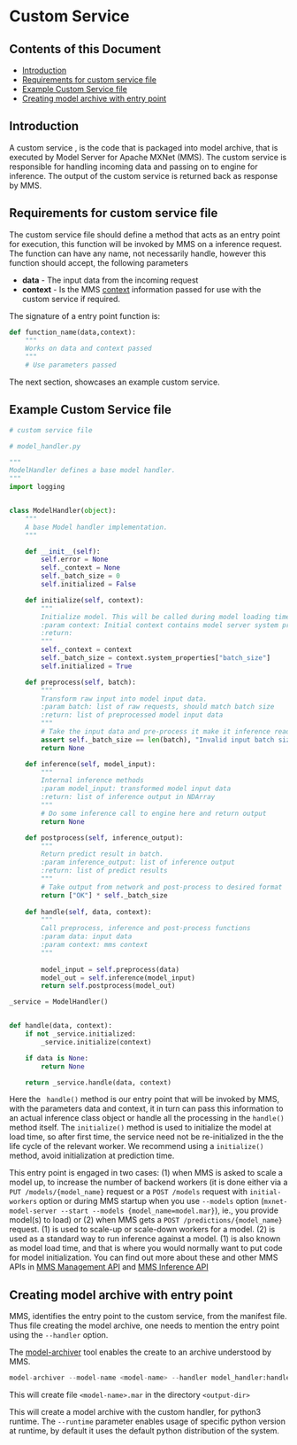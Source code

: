 # Custom Service

## Contents of this Document
* [Introduction](#introduction)
* [Requirements for custom service file](#requirements-for-custom-service-file)
* [Example Custom Service file](#example-custom-service-file)
* [Creating model archive with entry point](#creating-model-archive-with-entry-point)

## Introduction

A custom service , is the code that is packaged into model archive, that is executed by Model Server for Apache MXNet (MMS). 
The custom service is responsible for handling incoming data and passing on to engine for inference. The output of the custom service is returned back as response by MMS.

## Requirements for custom service file

The custom service file should define a method that acts as an entry point for execution, this function will be invoked by MMS on a inference request. 
The function can have any name, not necessarily handle, however this function should accept, the following parameters
    
* **data** - The input data from the incoming request
* **context** - Is the MMS [context](https://github.com/vrakesh/mxnet-model-server/blob/master/mms/context.py) information passed for use with the custom service if required. 


The signature of a entry point function is:

```python
def function_name(data,context):
    """
    Works on data and context passed
    """
    # Use parameters passed
```
The next section, showcases an example custom service.

## Example Custom Service file

```python
# custom service file

# model_handler.py

"""
ModelHandler defines a base model handler.
"""
import logging


class ModelHandler(object):
    """
    A base Model handler implementation.
    """

    def __init__(self):
        self.error = None
        self._context = None
        self._batch_size = 0
        self.initialized = False

    def initialize(self, context):
        """
        Initialize model. This will be called during model loading time
        :param context: Initial context contains model server system properties.
        :return:
        """
        self._context = context
        self._batch_size = context.system_properties["batch_size"]
        self.initialized = True

    def preprocess(self, batch):
        """
        Transform raw input into model input data.
        :param batch: list of raw requests, should match batch size
        :return: list of preprocessed model input data
        """
        # Take the input data and pre-process it make it inference ready
        assert self._batch_size == len(batch), "Invalid input batch size: {}".format(len(batch))
        return None

    def inference(self, model_input):
        """
        Internal inference methods
        :param model_input: transformed model input data
        :return: list of inference output in NDArray
        """
        # Do some inference call to engine here and return output
        return None

    def postprocess(self, inference_output):
        """
        Return predict result in batch.
        :param inference_output: list of inference output
        :return: list of predict results
        """
        # Take output from network and post-process to desired format
        return ["OK"] * self._batch_size
        
    def handle(self, data, context):
        """
        Call preprocess, inference and post-process functions
        :param data: input data
        :param context: mms context
        """
        
        model_input = self.preprocess(data)
        model_out = self.inference(model_input)
        return self.postprocess(model_out)

_service = ModelHandler()


def handle(data, context):
    if not _service.initialized:
        _service.initialize(context)

    if data is None:
        return None

    return _service.handle(data, context)

```
Here the ``` handle()``` method is our entry point that will be invoked by MMS, with the parameters data and context, it in turn can pass this information to an actual inference class object or handle all the processing in the 
```handle()``` method itself. The ```initialize()``` method is used to initialize the model at load time, so after first time, the service need not be re-initialized in the the life cycle of the relevant worker.
 We recommend using a ```initialize()``` method, avoid initialization at prediction time.
 
 This entry point is engaged in two cases: (1) when MMS is asked to scale a model up, to increase the number of backend workers (it is done either via a ```PUT /models/{model_name}``` request or a ```POST /models``` request with `initial-workers` option or during MMS startup when you use `--models` option (```mxnet-model-server --start --models {model_name=model.mar}```), ie., you provide model(s) to load) or (2) when MMS gets a ```POST /predictions/{model_name}``` request. (1) is used to scale-up or scale-down workers for a model. (2) is used as a standard way to run inference against a model. (1) is also known as model load time, and that is where you would normally want to put code for model initialization. You can find out more about these and other MMS APIs in [MMS Management API](./management_api.md) and [MMS Inference API](./inference_api.md)

## Creating model archive with entry point 

MMS, identifies the entry point to the custom service, from the manifest file. Thus file creating the model archive, one needs to mention the entry point using the ```--handler``` option. 

The [model-archiver](https://github.com/awslabs/mxnet-model-server/blob/master/model-archiver/README.md) tool enables the create to an archive understood by MMS.

```python
model-archiver --model-name <model-name> --handler model_handler:handle --export-path <output-dir> --model-path <model_dir> --runtime python3
```

This will create file ```<model-name>.mar``` in the directory ```<output-dir>```

This will create a model archive with the custom handler, for python3 runtime. The ```--runtime``` parameter enables usage of specific python version at runtime, by default it uses the default python distribution of the system.
